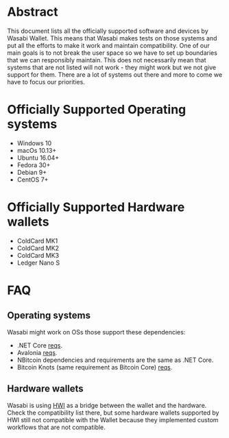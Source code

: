 # Abstract

This document lists all the officially supported software and devices by Wasabi Wallet. This means that Wasabi makes tests on those systems and put all the efforts to make it work and maintain compatibility. One of our main goals is to not break the user space so we have to set up boundaries that we can responsibly maintain. This does not necessarily mean that systems that are not listed will not work - they might work but we not give support for them. There are a lot of systems out there and more to come we have to focus our priorities.

# Officially Supported Operating systems

- Windows 10
- macOs 10.13+
- Ubuntu 16.04+
- Fedora 30+
- Debian 9+
- CentOS 7+

# Officially Supported Hardware wallets

- ColdCard MK1
- ColdCard MK2
- ColdCard MK3
- Ledger Nano S

# FAQ

## Operating systems

Wasabi might work on OSs those support these dependencies:
- .NET Core [reqs](https://github.com/dotnet/core/blob/master/release-notes/3.1/3.1-supported-os.md).
- Avalonia [reqs](https://github.com/AvaloniaUI/Avalonia/wiki/Runtime-Requirements).
- NBitcoin dependencies and requirements are the same as .NET Core.
- Bitcoin Knots (same requirement as Bitcoin Core) [reqs](https://bitcoin.org/en/bitcoin-core/features/requirements#system-requirements).

## Hardware wallets

Wasabi is using [HWI](https://github.com/bitcoin-core/HWI) as a bridge between the wallet and the hardware. Check the compatibility list there, but some hardware wallets supported by HWI still not compatible with the Wallet because they implemented custom workflows that are not compatible.
